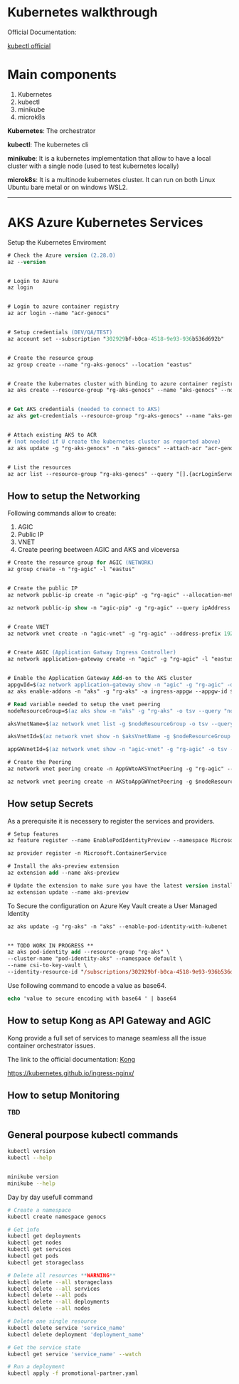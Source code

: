 Kubernetes walkthrough
====

Official Documentation:

[kubectl official](https://kubernetes.io/docs/reference/kubectl/overview/)

# Main components

1. Kubernetes
2. kubectl
3. minikube
4. microk8s

**Kubernetes**: The orchestrator

**kubectl**: The kubernetes cli

**minikube**: It is a kubernetes implementation that allow to have a local cluster with a single node (used to test kubernetes locally)

**microk8s**: It is a multinode kubernetes cluster. It can run on both Linux Ubuntu bare metal or on windows WSL2.

----

# AKS Azure Kubernetes Services

Setup the Kubernetes Enviroment

``` ps
# Check the Azure version (2.28.0)
az --version


# Login to Azure
az login


# Login to azure container registry
az acr login --name "acr-genocs"


# Setup credentials (DEV/QA/TEST)
az account set --subscription "302929bf-b0ca-4518-9e93-936b536d692b"


# Create the resource group
az group create --name "rg-aks-genocs" --location "eastus"


# Create the kubernates cluster with binding to azure container registry
az aks create --resource-group "rg-aks-genocs" --name "aks-genocs" --node-count 2 --enable-addons monitoring --generate-ssh-keys --attach-acr "acr-genocs" --location "eastus"


# Get AKS credentials (needed to connect to AKS)
az aks get-credentials --resource-group "rg-aks-genocs" --name "aks-genocs"


# Attach existing AKS to ACR
# (not needed if U create the kubernetes cluster as reported above)
az aks update -g "rg-aks-genocs" -n "aks-genocs" --attach-acr "acr-genocs"


# List the resources
az acr list --resource-group "rg-aks-genocs" --query "[].{acrLoginServer:loginServer}" --output table
```

## How to setup the Networking

Following commands allow to create:

1. AGIC
2. Public IP
3. VNET
4. Create peering beetween AGIC and AKS and viceversa

``` ps
# Create the resource group for AGIC (NETWORK)
az group create -n "rg-agic" -l "eastus"


# Create the public IP 
az network public-ip create -n "agic-pip" -g "rg-agic" --allocation-method Static --sku Standard --dns-name "aksapi"

az network public-ip show -n "agic-pip" -g "rg-agic" --query ipAddress --output tsv


# Create VNET
az network vnet create -n "agic-vnet" -g "rg-agic" --address-prefix 192.168.0.0/24 --subnet-name "agic-subnet" --subnet-prefix 192.168.0.0/24


# Create AGIC (Application Gatway Ingress Controller)
az network application-gateway create -n "agic" -g "rg-agic" -l "eastus" --sku Standard_v2 --public-ip-address "agic-pip" --vnet-name "agic-vnet" --subnet "agic-subnet"


# Enable the Application Gateway Add-on to the AKS cluster
appgwId=$(az network application-gateway show -n "agic" -g "rg-agic" -o tsv --query "id")
az aks enable-addons -n "aks" -g "rg-aks" -a ingress-appgw --appgw-id $appgwId

# Read variable needed to setup the vnet peering
nodeResourceGroup=$(az aks show -n "aks" -g "rg-aks" -o tsv --query "nodeResourceGroup")

aksVnetName=$(az network vnet list -g $nodeResourceGroup -o tsv --query "[0].name")

aksVnetId=$(az network vnet show -n $aksVnetName -g $nodeResourceGroup -o tsv --query "id")

appGWVnetId=$(az network vnet show -n "agic-vnet" -g "rg-agic" -o tsv --query "id")

# Create the Peering
az network vnet peering create -n AppGWtoAKSVnetPeering -g "rg-agic" --vnet-name "agic-vnet" --remote-vnet $aksVnetId --allow-vnet-access

az network vnet peering create -n AKStoAppGWVnetPeering -g $nodeResourceGroup --vnet-name $aksVnetName --remote-vnet $appGWVnetId --allow-vnet-access
```

## How setup Secrets

As a prerequisite it is necessery to register the services and providers.

``` ps
# Setup features
az feature register --name EnablePodIdentityPreview --namespace Microsoft.ContainerService

az provider register -n Microsoft.ContainerService

# Install the aks-preview extension
az extension add --name aks-preview

# Update the extension to make sure you have the latest version installed
az extension update --name aks-preview
```

To Secure the configuration on Azure Key Vault create a User Managed Identity

``` ps
az aks update -g "rg-aks" -n "aks" --enable-pod-identity-with-kubenet


** TODO WORK IN PROGRESS **
az aks pod-identity add --resource-group "rg-aks" \
--cluster-name "pod-identity-aks" --namespace default \
--name csi-to-key-vault \
--identity-resource-id "/subscriptions/302929bf-b0ca-4518-9e93-936b536d692b/resourceGroups/rg-genocs-aks-dev/providers/Microsoft.ManagedIdentity/userAssignedIdentities/csi-to-key-vault"
```

Use following command to encode a value as base64.

``` ps
echo 'value to secure encoding with base64 ' | base64
```

## How to setup Kong as API Gateway and AGIC

Kong provide a full set of services to manage seamless all the issue container orchestrator issues.

The link to the official documentation: [Kong](https://docs.konghq.com/kubernetes-ingress-controller/2.0.x/deployment/aks/)

<https://kubernetes.github.io/ingress-nginx/>

## How to setup Monitoring

**TBD**

## General pourpose kubectl commands

``` bash
kubectl version
kubectl --help


minikube version
minikube --help
```

Day by day usefull command

``` bash
# Create a namespace
kubectl create namespace genocs

# Get info
kubectl get deployments
kubectl get nodes
kubectl get services
kubectl get pods
kubectl get storageclass

# Delete all resources **WARNING**
kubectl delete --all storageclass
kubectl delete --all services
kubectl delete --all pods
kubectl delete --all deployments
kubectl delete --all nodes

# Delete one single resource
kubectl delete service 'service_name'
kubectl delete deployment 'deployment_name'

# Get the service state
kubectl get service 'service_name' --watch

# Run a deployment
kubectl apply -f promotional-partner.yaml
```

